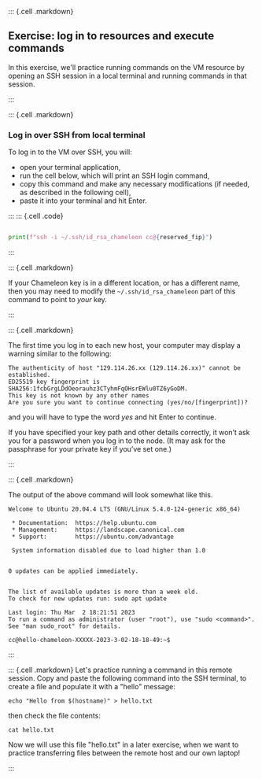 
::: {.cell .markdown}
## Exercise: log in to resources and execute commands

In this exercise, we'll practice running commands on the VM resource by opening an SSH session in a local terminal and running commands in that session.

:::


::: {.cell .markdown}
### Log in over SSH from local terminal

To log in to the VM over SSH, you will:

* open your terminal application,
* run the cell below, which will print an SSH login command,
* copy this command and make any necessary modifications (if needed, as described in the following cell),
* paste it into your terminal and hit Enter.

:::
::: {.cell .code}
```python

print(f"ssh -i ~/.ssh/id_rsa_chameleon cc@{reserved_fip}")

```
:::

::: {.cell .markdown}

If your Chameleon key is in a different location, or has a different name, then you may need to modify the `~/.ssh/id_rsa_chameleon` part of this command to point to *your* key.

:::

::: {.cell .markdown}

The first time you log in to each new host, your computer may display a warning similar to the following: 

```shell
The authenticity of host "129.114.26.xx (129.114.26.xx)" cannot be established.
ED25519 key fingerprint is SHA256:1fcbGrgLDdOeorauhz3CTyhmFqOHsrEWlu0TZ6yGoDM.
This key is not known by any other names
Are you sure you want to continue connecting (yes/no/[fingerprint])?
```
and you will have to type the word _yes_ and hit Enter to continue. 

If you have specified your key path and other details correctly, it won’t ask you for a password when you log in to the node. (It may ask for the passphrase for your private key if you’ve set one.)

:::

::: {.cell .markdown}

The output of the above command will look somewhat like this.
```shell
Welcome to Ubuntu 20.04.4 LTS (GNU/Linux 5.4.0-124-generic x86_64)

 * Documentation:  https://help.ubuntu.com
 * Management:     https://landscape.canonical.com
 * Support:        https://ubuntu.com/advantage

 System information disabled due to load higher than 1.0


0 updates can be applied immediately.


The list of available updates is more than a week old.
To check for new updates run: sudo apt update

Last login: Thu Mar  2 18:21:51 2023
To run a command as administrator (user "root"), use "sudo <command>".
See "man sudo_root" for details.

cc@hello-chameleon-XXXXX-2023-3-02-18-18-49:~$ 
```
:::

::: {.cell .markdown}
Let's practice running a command in this remote session. Copy and paste the following command into the SSH terminal, to create a file and populate it with a "hello" message:


```shell
echo "Hello from $(hostname)" > hello.txt
```

then check the file contents:

```shell
cat hello.txt
```

Now we will use this file "hello.txt" in a later exercise, when we want to practice transferring files between the remote host and our own laptop!

::: 
